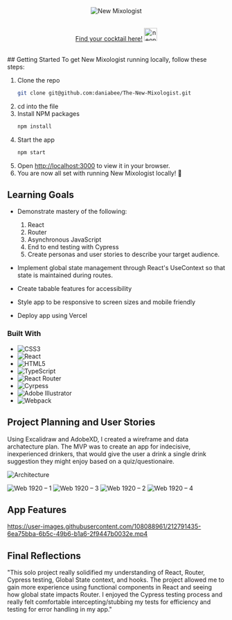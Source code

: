 <!-- PROJECT LOGO -->
 <div align="center">
  <img width={100%} src="https://user-images.githubusercontent.com/108088961/212792392-b2911d46-8afa-4410-b5eb-8a9b3a65a3bb.png"
 alt="New Mixologist" />
</div>
<br />
<p align="center">
<a href="https://the-new-mixologist.vercel.app/">Find your cocktail here!</a> <img height="30" src="https://user-images.githubusercontent.com/108706408/211001198-9e705215-3462-49de-ba54-3ec2bfb244e3.gif" alt="neon thunderbolt" />
</p>
<br />
<!-- GETTING STARTED -->
## Getting Started
To get New Mixologist running locally, follow these steps:

1. Clone the repo
   ```sh
   git clone git@github.com:daniabee/The-New-Mixologist.git
   ```
3. cd into the file
2. Install NPM packages
   ```sh
   npm install
   ```
3. Start the app
   ```sh
   npm start
   ```
5. Open [http://localhost:3000](http://localhost:3000) to view it in your browser.
6. You are now all set with running New Mixologist locally! 🎉

<!-- LEARNING GOALS -->
## Learning Goals 

- Demonstrate mastery of the following:
  1. React
  1. Router
  1. Asynchronous JavaScript
  1. End to end testing with Cypress
  1. Create personas and user stories to describe your target audience.

- Implement global state management through React's UseContext so that state is maintained during routes.
- Create tabable features for accessibility
- Style app to be responsive to screen sizes and mobile friendly
- Deploy app using Vercel

### Built With

* ![CSS3][CSS3]
* ![React][React.js]
* ![HTML5][HTML5]
* ![TypeScript][TypeScript]
* ![React Router][React Router]
* ![Cyrpess](https://img.shields.io/badge/cypress-%1004E9F.svg?style=for-the-badge&logo=cypress&logoColor=%23F7DF1E)
* ![Adobe Illustrator](https://img.shields.io/badge/adobe_illustrator-FF9A00.svg?style=for-the-badge&logo=adobe-illustrator&logoColor=black)
* ![Webpack](https://img.shields.io/badge/webpack-%238DD6F9.svg?style=for-the-badge&logo=webpack&logoColor=black)

<!-- PROJECT PLANNING AND USER STORIES -->
## Project Planning and User Stories

Using Excalidraw and AdobeXD, I created a wireframe and data archatecture plan. The MVP was to create an app for indecisive, inexperienced drinkers, that would give the user a drink a single drink suggestion they might enjoy based on a quiz/questionaire. 

![Architecture](https://user-images.githubusercontent.com/108088961/212788010-8f5c1203-0f44-4a89-8c22-fdbc55da88a9.png)

![Web 1920 – 1](https://user-images.githubusercontent.com/108088961/212788036-816c6ca0-208f-4040-9302-fcbd0d013360.png)
![Web 1920 – 3](https://user-images.githubusercontent.com/108088961/212788037-a00118b7-2f0f-4569-ac88-362a03576a92.png)
![Web 1920 – 2](https://user-images.githubusercontent.com/108088961/212788039-dff72d0a-d32d-493e-9f7f-7629dcccefdb.png)
![Web 1920 – 4](https://user-images.githubusercontent.com/108088961/212788040-8d223f64-a4af-4f43-84a2-f63419702fe2.png)

## App Features

https://user-images.githubusercontent.com/108088961/212791435-6ea75bba-6b5c-49b6-b1a6-2f9447b0032e.mp4

## Final Reflections

"This solo project really solidified my understanding of React, Router, Cypress testing, Global State context, and hooks. The project allowed me to gain more experience using functional components in React and seeing how global state impacts Router. I enjoyed the Cypress testing process and really felt comfortable intercepting/stubbing my tests for efficiency and testing for error handling in my app."


<!-- MARKDOWN LINKS & IMAGES -->
<!-- https://www.markdownguide.org/basic-syntax/#reference-style-links -->
[TypeScript]: https://img.shields.io/badge/typescript-%23007ACC.svg?style=for-the-badge&logo=typescript&logoColor=white
[HTML5]: https://img.shields.io/badge/html5-%23E34F26.svg?style=for-the-badge&logo=html5&logoColor=white
[React.js]: https://img.shields.io/badge/React-20232A?style=for-the-badge&logo=react&logoColor=61DAFB
[CSS3]: https://img.shields.io/badge/css3-%231572B6.svg?style=for-the-badge&logo=css3&logoColor=white
[React Router]: https://img.shields.io/badge/React_Router-CA4245?style=for-the-badge&logo=react-router&logoColor=white


